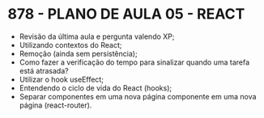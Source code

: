 # 878 - PLANO DE AULA 05 - REACT

- Revisão da última aula e pergunta valendo XP;
- Utilizando contextos do React;
- Remoção (ainda sem persistência);
- Como fazer a verificação do tempo para sinalizar quando uma tarefa está atrasada?
- Utilizar o hook useEffect;
- Entendendo o ciclo de vida do React (hooks);
- Separar componentes em uma nova página componente em uma nova página (react-router).

